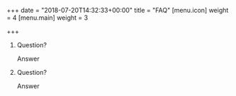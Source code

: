 +++
date = "2018-07-20T14:32:33+00:00"
title = "FAQ"
[menu.icon]
weight = 4
[menu.main]
weight = 3

+++
1. Question?

   Answer
2. Question?

   Answer